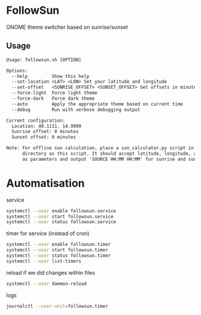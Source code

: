 # FollowSun

GNOME theme switcher based on sunrise/sunset

## Usage

```txt
Usage: followsun.sh [OPTION]

Options:
  --help         Show this help
  --set-location <LAT> <LON> Set your latitude and longitude
  --set-offset   <SUNRISE_OFFSET> <SUNSET_OFFSET> Set offsets in minutes
  --force-light  Force light theme
  --force-dark   Force dark theme
  --auto         Apply the appropriate theme based on current time
  --debug        Run with verbose debugging output

Current configuration:
  Location: 49.1111, 14.9999
  Sunrise offset: 0 minutes
  Sunset offset: 0 minutes

Note: For offline sun calculation, place a sun_calculator.py script in the same
      directory as this script. It should accept latitude, longitude, and offsets
      as parameters and output 'SOURCE HH:MM HH:MM' for sunrise and sunset.
```

# Automatisation

service 

```bash
systemctl --user enable followsun.service
systemctl --user start followsun.service
systemctl --user status followsun.service
```

timer for service (instead of cron)

```bash
systemctl --user enable followsun.timer
systemctl --user start followsun.timer
systemctl --user status followsun.timer
systemctl --user list-timers
```

reload if we did changes within files

```bash
systemctl --user daemon-reload
```

logs

```bash
journalctl --user-unit=followsun.timer
```


